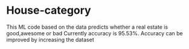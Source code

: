 # House-category
This ML code based on the data predicts whether a real estate is good,awesome or bad
Currently accuracy is 95.53%. Accuracy can be improved by increasing the dataset

